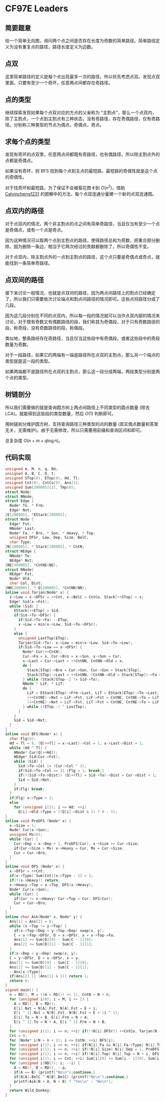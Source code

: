 # CF97E Leaders

## 简要题意

给一个简单无向图，询问两个点之间是否存在长度为奇数的简单路径。简单路径定义为没有重复点的路径，路径长度定义为边数。

## 点双

这里简单路径的定义是每个点出现最多一次的路径，所以优先考虑点双。发现点双里面，只要有至少一个奇环，任意两点间都存在奇路径。

## 点的类型

继续探索发现如果每个点双对应的方点的父亲称为 "主割点"，那么一个点双内，除了主割点，一个点到主割点有三种状态，没有奇路径，存在奇偶路径，仅有奇路径。分别称三种类型的节点为偶点，奇偶点，奇点。

## 求每个点的类型

发现有奇环的点双里，任意两点间都既有奇路径，也有偶路径，所以除主割点外的点都是奇偶点。

如果没有奇环，则 BFS 找到每个点到主点的最短路，最短路的奇偶性就是这个点的奇偶性。

对于找奇环和最短路，为了保证不会被菊花图卡到 $O(n^2)$，借助 [Calvincheng1231](https://www.luogu.com.cn/user/253946) 的题解中的方法，每个点双连通分量建一个新的点双连通图。

## 点双内的路径

对于点双内的情况，两个非主割点的点之间有简单奇路径，当且仅当有至少一个点是奇偶点，或有一个点是奇点。

因为这种情况可以取两个点到主割点的路径，使得路径总和为奇数，把重合部分删除，因为删除一条边，相当于它两次经过的贡献都删除了，所以奇偶性不变。

对于点双内，除主割点外的一点到主割点的路径，这个点只要是奇偶点或奇点，就能找到一条简单奇路径。

## 点双间的路径

接下来讨论一般情况，也就是点双间的路径，因为两点间路径上的割点已经确定了，所以我们只需要依次讨论端点和割点间路径的情况即可。这些点将路径分成了几段。

因为这几段分别在不同的点双内，所以每一段的情况就可以当作点双内部的情况来讨论，对于既有奇数又有偶数路径的段，我们称其为奇偶段，对于只有奇数路径的段，称奇段，没有奇数路径的段，称偶段。

类似地，整条路经存在奇路径，当且仅当这些段中有奇偶段，或者这些段中的奇段数量为奇数。

对于一段路径，如果它的两端有一端是路径所在点双的主割点，那么另一个端点的类型就是这一段的类型。

如果两端都不是路径所在点双的主割点，那么这一段分成两端，两段类型分别是两个点的类型。

## 树链剖分

所以我们需要做的就是查询圆方树上两点间路径上不同类型的圆点数量 (除去 LCA)。就能得到这些段的类型数量，然后 $O(1)$ 判断即可。

用树链剖分维护圆方树，支持查询路径三种类型的点的数量 (其实偶点数量和答案无关，无需维护)。由于无需修改，所以只需要用前缀和查询区间和即可。

总复杂度 $O(n + m + q\log n)$。

## 代码实现

```cpp
unsigned m, M, n, q, Bd;
unsigned A, B, C, D, t;
unsigned STop(0), ETop(0), Hd, Tl;
unsigned Cnt(0), CntCo(0), Ans[3];
unsigned Sum[200005][2], Tmp(0);
struct Node;
struct NNode;
struct Edge {
  Node* To, * Frm;
  Edge* Nxt;
}E[200005], *EStack[200005];
struct Node {
  Edge* Fst;
  NNode* Last;
  Node* Fa, * Bro, * Son, * Heavy, * Top;
  unsigned DFSr, Low, Dep, Size, BelC;
  char Type;
}N[200005], * Stack[100005], * CntN;
struct NEdge {
  NNode* To;
  NEdge* Nxt;
}NE[400005], *CntNE(NE);
struct NNode{
  NEdge* Fst;
  Node* Old;
  char Col, Dist;
}NN[200005], * Q[200005], *CntNN(NN);
inline void Tarjan(Node* x) {
  x->Low = x->DFSr = ++Cnt, x->BelC = CntCo, Stack[++STop] = x;
  Edge* Sid(x->Fst);
  while (Sid) {
    EStack[++ETop] = Sid;
    if(Sid->To->DFSr) {
      if(Sid->To->Fa) --ETop;
      x->Low = min(x->Low, Sid->To->DFSr);
    }
    else {
      unsigned LastTop(ETop);
      Tarjan(Sid->To), x->Low = min(x->Low, Sid->To->Low);
      if(Sid->To->Low == x->DFSr) {
        Node* Cur(++CntN);
        Cur->Fa = x, Cur->Bro = x->Son, x->Son = Cur;
        x->Last = Cur->Last = ++CntNN, CntNN->Old = x; 
        do {
          Stack[STop]->Bro = Cur->Son, Cur->Son = Stack[STop];
          Stack[STop]->Last = ++CntNN, (CntNN->Old = Stack[STop])->Fa = Cur;
        } while (Stack[STop--] != Sid->To);
        NNode * LiF, * LiT;
        do {
          LiF = EStack[ETop]->Frm->Last, LiT = EStack[ETop]->To->Last;
          (++CntNE)->Nxt = LiF->Fst, LiF->Fst = CntNE, CntNE->To = LiT;
          (++CntNE)->Nxt = LiT->Fst, LiT->Fst = CntNE, CntNE->To = LiF;
        } while ((ETop--) ^ LastTop);
      }
    }
    Sid = Sid->Nxt;
  }
}
inline void BFS(Node* x) {
  char Flg(0);
  Hd = Tl = 0, (Q[++Tl] = x->Last)->Col = 1, x->Last->Dist = 1;
  while (Hd ^ Tl) {
    NNode* Cur(Q[++Hd]);
    NEdge* Sid(Cur->Fst);
    while (Sid) {
      Sid->To->Col |= (Cur->Col ^ 3);
      if(Sid->To->Col == 3) {Flg = 1; break;}
      if(!(Sid->To->Dist)) (Q[++Tl] = Sid->To)->Dist = Cur->Dist + 1;
      Sid = Sid->Nxt;
    }
    if(Flg) break;
  } 
  if(Flg) x->Type = 2;
  else
    for (unsigned i(2); i <= Hd; ++i)
      Q[i]->Old->Type = ((Q[i]->Dist & 1) ? 0 : 1);
}
inline void PreDFS (Node* x) {
  x->Size = 1;
  Node* Cur(x->Son);
  unsigned Mx(0);
  while (Cur) {
    Cur->Dep = x->Dep + 1, PreDFS(Cur), x->Size += Cur->Size;
    if(Cur->Size > Mx) x->Heavy = Cur, Mx = Cur->Size;
    Cur = Cur->Bro;
  }
}
inline void DFS (Node* x) {
  x->DFSr = ++Cnt;
  if(x->Type) Sum[Cnt][x->Type - 1] = 1;
  if(!(x->Heavy)) return;
  x->Heavy->Top = x->Top, DFS(x->Heavy);
  Node* Cur(x->Son);
  while (Cur) {
    if(Cur != x->Heavy) Cur->Top = Cur, DFS(Cur);
    Cur = Cur->Bro;
  }
}
inline char Ask(Node* x, Node* y) {
  Ans[1] = Ans[2] = 0;
  while (x->Top != y->Top) {
    if(x->Top->Dep < y->Top->Dep) swap(x, y);
    C = x->Top->DFSr, D = x->DFSr, x = x->Top->Fa;
    Ans[1] += Sum[D][0] - Sum[C - 1][0];
    Ans[2] += Sum[D][1] - Sum[C - 1][1];
  }
  if(x->Dep < y->Dep) swap(x, y);
  C = y->DFSr, D = x->DFSr, x = y;
  Ans[1] += Sum[D][0] - Sum[C - 1][0];
  Ans[2] += Sum[D][1] - Sum[C - 1][1];
  --Ans[x->Type];
  if(Ans[2] || (Ans[1] & 1)) return 1;
  return 0;
}
signed main() {
  n = RD(), M = ((m = RD()) << 1), CntN = N + n;
  for (unsigned i(0); i < M; i += 2) {
    A = RD(), B = RD();
    E[i].Nxt = N[A].Fst, N[A].Fst = E + i;
    E[i ^ 1].Nxt = N[B].Fst, N[B].Fst = E + (i ^ 1);
    E[i].To = N + B, E[i].Frm = N + A;
    E[i ^ 1].To = N + A, E[i ^ 1].Frm = N + B;
  }
  for (unsigned i(1); i <= n; ++i) if(!(N[i].DFSr)) ++CntCo, Tarjan(N + i);
  Cnt = 0;
  for (Node* i(N + n + 1); i <= CntN; ++i) BFS(i);
  for (unsigned i(1); i <= n; ++i) if(N[i].Fa && N[i].Fa->Type) N[i].Type = 2;
  for (unsigned i(1); i <= n; ++i) if(!N[i].Size) N[i].Dep = 1, PreDFS(N + i);
  for (unsigned i(1); i <= n; ++i) if(!N[i].Top) N[i].Top = N + i, DFS(N + i);
  for (unsigned i(1); i <= Cnt; ++i) Sum[i][0] += Sum[i - 1][0], Sum[i][1] += Sum[i - 1][1];
  for (unsigned i(RD()); i; --i) {
    A = RD(), B = RD(), --q;
    if(A == B) {printf("No\n");continue;}
    if(N[A].BelC ^ N[B].BelC) {printf("No\n");continue;}
    printf(Ask(N + A, N + B) ? "Yes\n" : "No\n");
  } 
  return Wild_Donkey;
}
```